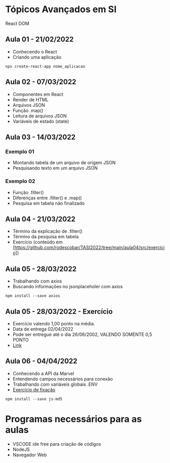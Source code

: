 
# Tópicos Avançados em SI

React DOM

## Aula 01 - 21/02/2022
- Conhecendo o React
- Criando uma aplicação
```
npx create-react-app nome_aplicacao
```

## Aula 02 - 07/03/2022
- Componentes em React
- Render de HTML
- Arquivos JSON
- Função .map()
- Leitura de arquivos JSON
- Variáveis de estado (state)

## Aula 03 - 14/03/2022
### Exemplo 01
- Montando tabela de um arquivo de origem JSON
- Pesquisando texto em um arquivo JSON

### Exemplo 02
- Função .filter()
- Diferenças entre .filter() e .map()
- Pesquisa em tabela não finalizado

## Aula 04 - 21/03/2022
- Término da explicação de .filter()
- Término da pesquisa em tabela
- Exercício (conteúdo em [https://github.com/rodescobar/TASI2022/tree/main/aula04/src/exercicio])

## Aula 05 - 28/03/2022
- Trabalhando com axios
- Buscando informações no jsonplaceholer com axios

```
npm install --save axios
```

## Aula 05 - 28/03/2022 - Exercício
- Exercício valendo 1,00 ponto na média.
- Data de entrega 02/04/2022
- Pode ser entregue até o dia 26/06/2002, VALENDO SOMENTE 0,5 PONTO
- [Link](https://github.com/rodescobar/TASI2022/tree/main/aula05-Exercicio)

## Aula 06 - 04/04/2022
- Conhecendo a API da Marvel
- Entendendo campos necessários para conexão
- Trabalhando com variáveis globais .ENV
- [Exercício de fixação](https://github.com/rodescobar/TASI2022/tree/main/aula06)
```
npm install --save js-md5
```

# Programas necessários para as aulas
- VSCODE ide free para criação de códigos
- NodeJS
- Navegador Web
